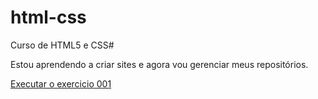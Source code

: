 # html-css
 Curso de HTML5 e CSS#

Estou aprendendo a criar sites e agora vou gerenciar meus repositórios.

<a href="https://fabricioscesar.github.io/html-css/exercicios/ex001/index.html">Executar o exercicio 001</a>